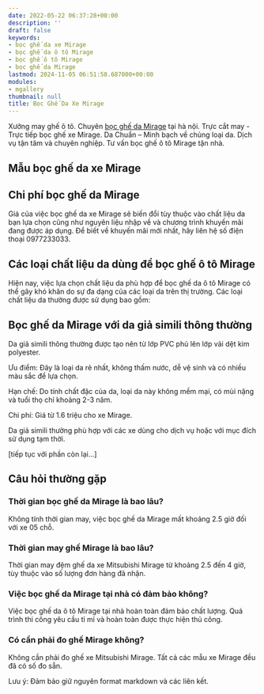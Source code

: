 ```yaml
---
date: 2022-05-22 06:37:28+00:00
description: ''
draft: false
keywords:
- bọc ghế da xe Mirage
- bọc ghế da ô tô Mirage
- bọc ghế ô tô Mirage
- bọc ghế da Mirage
lastmod: 2024-11-05 06:51:58.687000+00:00
modules:
- mgallery
thumbnail: null
title: Bọc Ghế Da Xe Mirage
---
```


Xưởng may ghế ô tô. Chuyên [bọc ghế da Mirage](https://bocgheoto.vn/mitsubishi/boc-ghe-da-xe-mirage.html) tại hà nội. Trực cắt may - Trực tiếp bọc ghế xe Mirage. Da Chuẩn – Minh bạch về chủng loại da. Dịch vụ tận tâm và chuyên nghiệp. Tư vấn bọc ghế ô tô Mirage tận nhà.

## Mẫu bọc ghế da xe Mirage

## Chi phí bọc ghế da Mirage

Giá của việc bọc ghế da xe Mirage sẽ biến đổi tùy thuộc vào chất liệu da bạn lựa chọn cũng như nguyên liệu nhập về và chương trình khuyến mãi đang được áp dụng. Để biết về khuyến mãi mới nhất, hãy liên hệ số điện thoại 0977233033.

## Các loại chất liệu da dùng để bọc ghế ô tô Mirage

Hiện nay, việc lựa chọn chất liệu da phù hợp để bọc ghế da ô tô Mirage có thể gây khó khăn do sự đa dạng của các loại da trên thị trường. Các loại chất liệu da thường được sử dụng bao gồm:

## Bọc ghế da Mirage với da giả simili thông thường

Da giả simili thông thường được tạo nên từ lớp PVC phủ lên lớp vải dệt kim polyester.

Ưu điểm: Đây là loại da rẻ nhất, không thấm nước, dễ vệ sinh và có nhiều màu sắc để lựa chọn.

Hạn chế: Do tính chất đặc của da, loại da này không mềm mại, có mùi nặng và tuổi thọ chỉ khoảng 2-3 năm.

Chi phí: Giá từ 1.6 triệu cho xe Mirage.

Da giả simili thường phù hợp với các xe dùng cho dịch vụ hoặc với mục đích sử dụng tạm thời.

[tiếp tục với phần còn lại...]

## Câu hỏi thường gặp

### Thời gian bọc ghế da Mirage là bao lâu?
Không tính thời gian may, việc bọc ghế da Mirage mất khoảng 2.5 giờ đối với xe 05 chỗ.

### Thời gian may ghế Mirage là bao lâu?
Thời gian may đệm ghế da xe Mitsubishi Mirage từ khoảng 2.5 đến 4 giờ, tùy thuộc vào số lượng đơn hàng đã nhận.

### Việc bọc ghế da Mirage tại nhà có đảm bảo không?
Việc bọc ghế da ô tô Mirage tại nhà hoàn toàn đảm bảo chất lượng. Quá trình thi công yêu cầu tỉ mỉ và hoàn toàn được thực hiện thủ công.

### Có cần phải đo ghế Mirage không?
Không cần phải đo ghế xe Mitsubishi Mirage. Tất cả các mẫu xe Mirage đều đã có số đo sẵn.

Lưu ý: Đảm bảo giữ nguyên format markdown và các liên kết.